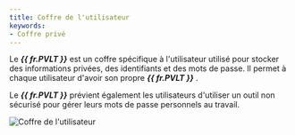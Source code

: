 ```yaml
---
title: Coffre de l'utilisateur
keywords:
- Coffre privé
---
```

Le ***{{ fr.PVLT }}*** est un coffre spécifique à l'utilisateur utilisé pour stocker des informations privées, des identifiants et des mots de passe. Il permet à chaque utilisateur d'avoir son propre ***{{ fr.PVLT }}*** .  

Le ***{{ fr.PVLT }}*** prévient également les utilisateurs d'utiliser un outil non sécurisé pour gérer leurs mots de passe personnels au travail. 

![Coffre de l'utilisateur](/img/fr/server/ServerOp8026.png) 

